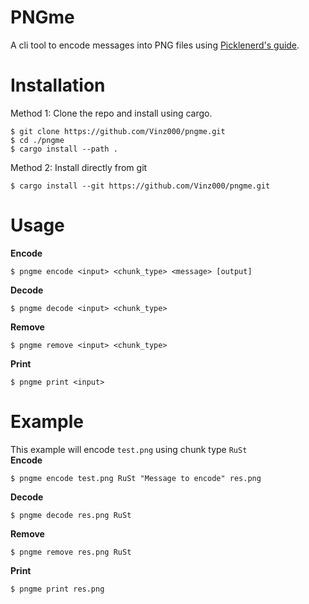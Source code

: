 # PNGme
A cli tool to encode messages into PNG files using [Picklenerd's guide](https://picklenerd.github.io/pngme_book/introduction.html).

# Installation
Method 1: Clone the repo and install using cargo.
```
$ git clone https://github.com/Vinz000/pngme.git
$ cd ./pngme
$ cargo install --path .
```

Method 2: Install directly from git
```
$ cargo install --git https://github.com/Vinz000/pngme.git
```

# Usage
**Encode**
```
$ pngme encode <input> <chunk_type> <message> [output]
```

**Decode**
```
$ pngme decode <input> <chunk_type>
```

**Remove**
```
$ pngme remove <input> <chunk_type>
```

**Print**
```
$ pngme print <input>
```

# Example
This example will encode `test.png` using chunk type `RuSt` \
**Encode**
```
$ pngme encode test.png RuSt "Message to encode" res.png
```

**Decode**
```
$ pngme decode res.png RuSt
```

**Remove**
```
$ pngme remove res.png RuSt
```

**Print**
```
$ pngme print res.png
```
